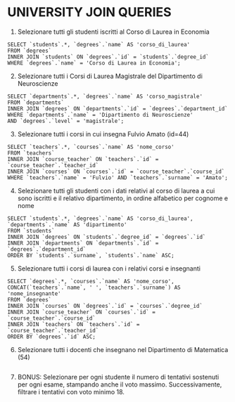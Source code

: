 # UNIVERSITY JOIN QUERIES

1) Selezionare tutti gli studenti iscritti al Corso di Laurea in Economia
  ```MYSQL
  SELECT `students`.*, `degrees`.`name` AS 'corso_di_laurea'
  FROM `degrees`
  INNER JOIN `students` ON `degrees`.`id` = `students`.`degree_id`
  WHERE `degrees`.`name` = 'Corso di Laurea in Economia';
  ```

2) Selezionare tutti i Corsi di Laurea Magistrale del Dipartimento di
Neuroscienze
  ```MYSQL
  SELECT `departments`.*, `degrees`.`name` AS 'corso_magistrale' 
  FROM `departments`
  INNER JOIN `degrees` ON `departments`.`id` = `degrees`.`department_id`
  WHERE `departments`.`name` = 'Dipartimento di Neuroscienze' 
  AND `degrees`.`level` = 'magistrale';
  ```

3) Selezionare tutti i corsi in cui insegna Fulvio Amato (id=44)
  ```MYSQL
  SELECT `teachers`.*, `courses`.`name` AS 'nome_corso'
  FROM `teachers`
  INNER JOIN `course_teacher` ON `teachers`.`id` = `course_teacher`.`teacher_id`
  INNER JOIN `courses` ON `courses`.`id` = `course_teacher`.`course_id`
  WHERE `teachers`.`name` = 'Fulvio' AND `teachers`.`surname` = 'Amato';
  ```

4) Selezionare tutti gli studenti con i dati relativi al corso di laurea a cui
sono iscritti e il relativo dipartimento, in ordine alfabetico per cognome e
nome
  ```MYSQL
  SELECT `students`.*, `degrees`.`name` AS 'corso_di_laurea', `departments`.`name` AS 'dipartimento' 
  FROM `students`
  INNER JOIN `degrees` ON `students`.`degree_id` = `degrees`.`id`
  INNER JOIN `departments` ON `departments`.`id` = `degrees`.`department_id`
  ORDER BY `students`.`surname`, `students`.`name` ASC;
  ```

5) Selezionare tutti i corsi di laurea con i relativi corsi e insegnanti
  ```MYSQL
  SELECT `degrees`.*, `courses`.`name` AS 'nome_corso', CONCAT(`teachers`.`name`, ' ', `teachers`.`surname`) AS 'nome_insegnante' 
  FROM `degrees`
  INNER JOIN `courses` ON `degrees`.`id` = `courses`.`degree_id`
  INNER JOIN `course_teacher` ON `courses`.`id` = `course_teacher`.`course_id`
  INNER JOIN `teachers` ON `teachers`.`id` = `course_teacher`.`teacher_id`
  ORDER BY `degrees`.`id` ASC;
  ```

6)  Selezionare tutti i docenti che insegnano nel Dipartimento di
Matematica (54)
  ```MYSQL
  ```

7)  BONUS: Selezionare per ogni studente il numero di tentativi sostenuti
per ogni esame, stampando anche il voto massimo. Successivamente,
filtrare i tentativi con voto minimo 18.
  ```MYSQL
  ```